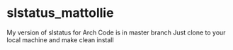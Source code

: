# slstatus_mattollie
My version of slstatus for Arch
Code is in master branch
Just clone to your local machine and make clean install
